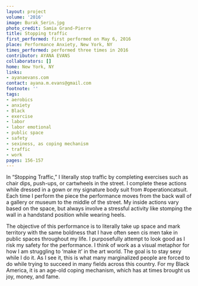 ```yaml
---
layout: project
volume: '2016'
image: Burak_Serin.jpg
photo_credit: Samia Grand-Pierre
title: Stopping traffic
first_performed: first performed on May 6, 2016
place: Performance Anxiety, New York, NY
times_performed: performed three times in 2016
contributor: AYANA EVANS
collaborators: []
home: New York, NY
links:
- ayanaevans.com
contact: ayana.m.evans@gmail.com
footnote: ''
tags:
- aerobics
- anxiety
- Black
- exercise
- labor
- labor emotional
- public space
- safety
- sexiness, as coping mechanism
- traffic
- work
pages: 156-157
---
```


In “Stopping Traffic,” I literally stop traffic by completing exercises such as chair dips, push-ups, or cartwheels in the street. I complete these actions while dressed in a gown or my signature body suit from #operationcatsuit. Each time I perform the piece the performance moves from the back wall of a gallery or museum to the middle of the street. My inside actions vary based on the space, but always involve a stressful activity like stomping the wall in a handstand position while wearing heels.

The objective of this performance is to literally take up space and mark territory with the same boldness that I have often seen cis men take in public spaces throughout my life. I purposefully attempt to look good as I risk my safety for the performance. I think of work as a visual metaphor for how I am struggling to ‘make it’ in the art world. The goal is to stay sexy while I do it. As I see it, this is what many marginalized people are forced to do while trying to succeed in many fields across this country. For my Black America, it is an age-old coping mechanism, which has at times brought us joy, money, and fame.
